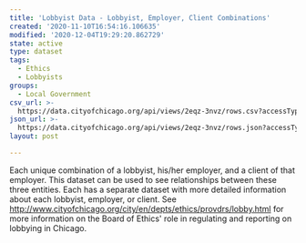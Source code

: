 ```yaml
---
title: 'Lobbyist Data - Lobbyist, Employer, Client Combinations'
created: '2020-11-10T16:54:16.106635'
modified: '2020-12-04T19:29:20.862729'
state: active
type: dataset
tags:
  - Ethics
  - Lobbyists
groups:
  - Local Government
csv_url: >-
  https://data.cityofchicago.org/api/views/2eqz-3nvz/rows.csv?accessType=DOWNLOAD
json_url: >-
  https://data.cityofchicago.org/api/views/2eqz-3nvz/rows.json?accessType=DOWNLOAD
layout: post

---
```

Each unique combination of a lobbyist, his/her employer, and a client of that employer.  This dataset can be used to see relationships between these three entities.  Each has a separate dataset with more detailed information about each lobbyist, employer, or client. See http://www.cityofchicago.org/city/en/depts/ethics/provdrs/lobby.html for more information on the Board of Ethics' role in regulating and reporting on lobbying in Chicago.
